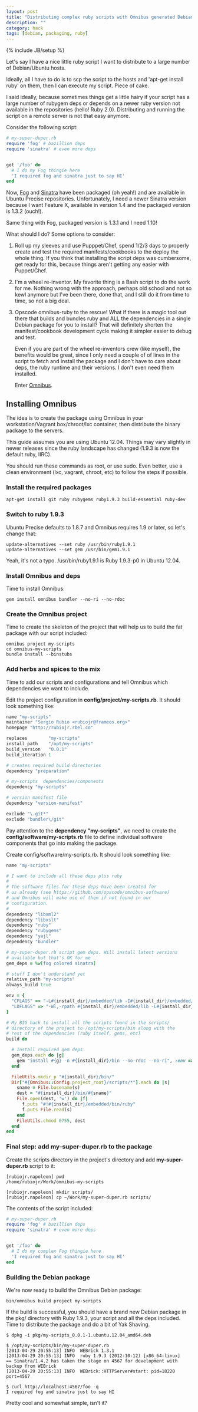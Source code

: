 ```yaml
---
layout: post
title: "Distributing complex ruby scripts with Omnibus generated Debian packages"
description: ""
category: hack
tags: [debian, packaging, ruby]
---
```

{% include JB/setup %}

Let's say I have a nice little ruby script I want to distribute to a 
large number of Debian/Ubuntu hosts. 

Ideally, all I have to do is to scp the script to the hosts 
and 'apt-get install ruby' on them, then I can execute my script.
Piece of cake.

I said ideally, because sometimes things get a little hairy if your script 
has a large number of rubygem deps or depends on a newer ruby version
not available in the repositories (hello! Ruby 2.0). Distributing and running 
the script on a remote server is not that easy anymore.

Consider the following script:

```ruby
# my-super-duper.rb
require 'fog' # bazillion deps
require 'sinatra' # even more deps


get '/foo' do
  # I do my Fog thingie here
  'I required fog and sinatra just to say HI'
end
```

Now, [Fog](https://github.com/fog/fog) and [Sinatra](http://sinatrarb.com) have been packaged (oh yeah!) and are available
in Ubuntu Precise repositories. Unfortunately, I need a newer Sinatra
version because I want Feature X, available in version 1.4 and the packaged
version is 1.3.2 (ouch!).

Same thing with Fog, packaged version is 1.3.1 and I need 1.10!

What should I do? Some options to consider:

1. Roll up my sleeves and use Pupppet/Chef, spend 1/2/3 days to properly
   create and test the required manifests/cookbooks to the deploy the 
   whole thing. If you think that installing the script deps was cumbersome,
   get ready for this, because things aren't getting any easier with 
   Puppet/Chef.

2. I'm a wheel re-inventor. My favorite thing is a Bash script to do the 
   work for me.
   Nothing wrong with the approach, perhaps old school and not
   so kewl anymore but I've been there, done that, and I still do it from time
   to time, so not a big deal.

3. Opscode omnibus-ruby to the rescue! 
   What if there is a magic tool out there that builds and bundles ruby 
   and ALL the dependencies in a single Debian package for you to install?
   That will definitely shorten the manifest/cookbook development cycle
   making it simpler easier to debug and test. 
   
   Even if you are part of the wheel re-inventors crew (like myself), the
   benefits would be great, since I only need a couple of of lines in the
   script to fetch and install the package and I don't have to care about
   deps, the ruby runtime and their versions. I don't even need them
   installed.

   Enter [Omnibus](http://github.com/opscode/omnibus-ruby).

## Installing Omnibus

The idea is to create the package using Omnibus in your 
workstation/Vagrant box/chroot/lxc container, then distribute the binary 
package to the servers.

This guide assumes you are using Ubuntu 12.04. Things may vary slightly
in newer releases since the ruby landscape has changed (1.9.3 is
now the default ruby, IIRC).

You should run these commands as root, or use sudo. Even better, use a
clean environment (lxc, vagrant, chroot, etc) to follow the steps if
possible.

### Install the required packages

    apt-get install git ruby rubygems ruby1.9.3 build-essential ruby-dev

### Switch to ruby 1.9.3

Ubuntu Precise defaults to 1.8.7 and Omnibus requires 1.9 or later, so
let's change that:

    update-alternatives --set ruby /usr/bin/ruby1.9.1
    update-alternatives --set gem /usr/bin/gem1.9.1

Yeah, it's not a typo. /usr/bin/ruby1.9.1 is Ruby 1.9.3-p0 in Ubuntu 12.04.

### Install Omnibus and deps

Time to install Omnibus:

    gem install omnibus bundler --no-ri --no-rdoc

### Create the Omnibus project

Time to create the skeleton of the project that will help us to build
the fat package with our script included:

    omnibus project my-scripts
    cd omnibus-my-scripts
    bundle install --binstubs

### Add herbs and spices to the mix

Time to add our scripts and configurations and tell Omnibus which 
dependencies we want to include.

Edit the project configuration in **config/project/my-scripts.rb**. It should
look something like:

```ruby
name "my-scripts"
maintainer "Sergio Rubio <rubiojr@frameos.org>"
homepage "http://rubiojr.rbel.co"

replaces        "my-scripts"
install_path    "/opt/my-scripts"
build_version   "0.0.1"
build_iteration 1

# creates required build directories
dependency "preparation"

# my-scripts  dependencies/components
dependency "my-scripts"

# version manifest file
dependency "version-manifest"

exclude "\.git*"
exclude "bundler\/git"
```

Pay attention to the **dependency "my-scripts"**, we need to create the
**config/software/my-scripts.rb** file to define individual software 
components that go into making the package.

Create config/software/my-scripts.rb. It should look something like:

```ruby
name "my-scripts"

# I want to include all these deps plus ruby
# 
# The software files for these deps have been created for
# us already (see https://github.com/opscode/omnibus-software)
# and Omnibus will make use of them if not found in our
# configuration.
#
dependency "libxml2"
dependency "libxslt"
dependency "ruby"
dependency "rubygems"
dependency "yajl"
dependency "bundler"

# my-super-duper.rb script gem deps. Will install latest versions
# available but that's OK for me
gem_deps = %w[fog colored sinatra]

# stuff I don't understand yet
relative_path "my-scripts"
always_build true

env = {
  "CFLAGS" => "-L#{install_dir}/embedded/lib -I#{install_dir}/embedded/include",
  "LDFLAGS" => "-Wl,-rpath #{install_dir}/embedded/lib -L#{install_dir}/embedded/lib -I#{install_dir}/embedded/include"
}

# My BIG hack to install all the scripts found in the scripts/
# directory of the project to /opt/my-scripts/bin along with the
# rest of the dependencies (ruby itself, gems, etc)
build do

  # Install required gem deps
  gem_deps.each do |g|
    gem "install #{g} -n #{install_dir}/bin --no-rdoc --no-ri", :env => env
  end

  FileUtils.mkdir_p "#{install_dir}/bin/"
  Dir["#{Omnibus::Config.project_root}/scripts/*"].each do |s|
    sname = File.basename(s)
    dest = "#{install_dir}/bin/#{sname}"
    File.open(dest, 'w') do |f|
      f.puts "#!#{install_dir}/embedded/bin/ruby"
      f.puts File.read(s)
    end
    FileUtils.chmod 0755, dest
  end
end
```

### Final step: add my-super-duper.rb to the package

Create the scripts directory in the project's directory and
add **my-super-duper.rb** script to it:
    
    [rubiojr.napoleon] pwd
    /home/rubiojr/Work/omnibus-my-scripts

    [rubiojr.napoleon] mkdir scripts/
    [rubiojr.napoleon] cp ~/Work/my-super-duper.rb scripts/

The contents of the script included:

```ruby
# my-super-duper.rb
require 'fog' # bazillion deps
require 'sinatra' # even more deps


get '/foo' do
  # I do my complex Fog thingie here
  'I required fog and sinatra just to say HI'
end
```

### Building the Debian package

We're now ready to build the Omnibus Debian package:

    bin/omnibus build project my-scripts

If the build is successful, you should have a brand new Debian
package in the pkg/ directory with Ruby 1.9.3, your script and all 
the deps included. Time to distribute the package and do a bit of Yak Shaving.

    $ dpkg -i pkg/my-scripts_0.0.1-1.ubuntu.12.04_amd64.deb

    $ /opt/my-scripts/bin/my-super-duper.rb 
    [2013-04-29 20:55:13] INFO  WEBrick 1.3.1
    [2013-04-29 20:55:13] INFO  ruby 1.9.3 (2012-10-12) [x86_64-linux]
    == Sinatra/1.4.2 has taken the stage on 4567 for development with backup from WEBrick
    [2013-04-29 20:55:13] INFO  WEBrick::HTTPServer#start: pid=18220 port=4567

    $ curl http://localhost:4567/foo -q
    I required fog and sinatra just to say HI

Pretty cool and somewhat simple, isn't it?
